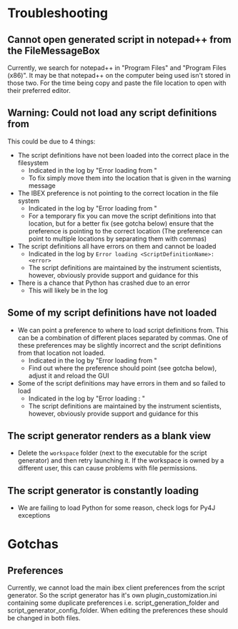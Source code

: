 # Troubleshooting

## Cannot open generated script in notepad++ from the FileMessageBox

Currently, we search for notepad++ in "Program Files" and "Program Files (x86)". It may be that notepad++ on the computer being used isn't stored in those two. For the time being copy and paste the file location to open with their preferred editor. 

## Warning: Could not load any script definitions from <FileSystemLocation>

This could be due to 4 things:

- The script definitions have not been loaded into the correct place in the filesystem
   - Indicated in the log by "Error loading from <FileSystemLocation>"
   - To fix simply move them into the location that is given in the warning message
- The IBEX preference is not pointing to the correct location in the file system
   - Indicated in the log by "Error loading from <FileSystemLocation>"
   - For a temporary fix you can move the script definitions into that location, but for a better fix (see gotcha below) ensure that the preference is pointing to the correct location (The preference can point to multiple locations by separating them with commas)
- The script definitions all have errors on them and cannot be loaded
   - Indicated in the log by `Error loading <ScriptDefinitionName>: <error>`
   - The script definitions are maintained by the instrument scientists, however, obviously provide support and guidance for this
- There is a chance that Python has crashed due to an error
   - This will likely be in the log

## Some of my script definitions have not loaded

- We can point a preference to where to load script definitions from. This can be a combination of different places separated by commas. One of these preferences may be slightly incorrect and the script definitions from that location not loaded.
   - Indicated in the log by "Error loading from <FileSystemLocation>"
   - Find out where the preference should point (see gotcha below), adjust it and reload the GUI
- Some of the script definitions may have errors in them and so failed to load
   - Indicated in the log by "Error loading <ScriptDefinitionName>: <error>"
   - The script definitions are maintained by the instrument scientists, however, obviously provide support and guidance for this

## The script generator renders as a blank view

- Delete the `workspace` folder (next to the executable for the script generator) and then retry launching it. If the workspace is owned by a different user, this can cause problems with file permissions.

## The script generator is constantly loading

- We are failing to load Python for some reason, check logs for Py4J exceptions

# Gotchas

## Preferences

Currently, we cannot load the main ibex client preferences from the script generator. So the script generator has it's own plugin_customization.ini containing some duplicate preferences i.e. script_generation_folder and script_generator_config_folder. When editing the preferences these should be changed in both files.